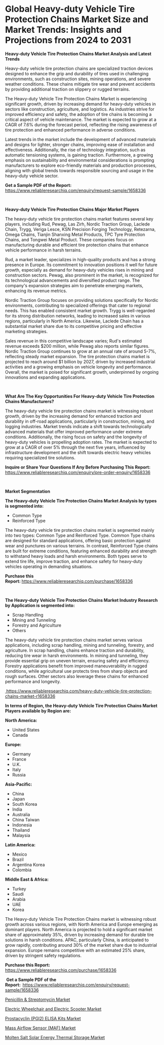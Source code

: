 <p><h1>Global Heavy-duty Vehicle Tire Protection Chains Market Size and Market Trends: Insights and Projections from 2024 to 2031</h1></p><p><strong>Heavy-duty Vehicle Tire Protection Chains Market Analysis and Latest Trends</strong></p>
<p><p>Heavy-duty vehicle tire protection chains are specialized traction devices designed to enhance the grip and durability of tires used in challenging environments, such as construction sites, mining operations, and severe weather conditions. These chains mitigate tire wear and prevent accidents by providing additional traction on slippery or rugged terrains.</p><p>The Heavy-duty Vehicle Tire Protection Chains Market is experiencing significant growth, driven by increasing demand for heavy-duty vehicles in sectors like construction, agriculture, and logistics. As industries strive for improved efficiency and safety, the adoption of tire chains is becoming a critical aspect of vehicle maintenance. The market is expected to grow at a CAGR of 7.6% during the forecast period, reflecting the rising awareness of tire protection and enhanced performance in adverse conditions.</p><p>Latest trends in the market include the development of advanced materials and designs for lighter, stronger chains, improving ease of installation and effectiveness. Additionally, the rise of technology integration, such as automatic tensioning systems, is gaining traction. Furthermore, a growing emphasis on sustainability and environmental considerations is prompting manufacturers to explore eco-friendly materials and production processes, aligning with global trends towards responsible sourcing and usage in the heavy-duty vehicle sector.</p></p>
<p><strong>Get a Sample PDF of the Report:&nbsp;</strong> <a href="https://www.reliableresearchiq.com/enquiry/request-sample/1658336?utm_campaign=1088&utm_medium=2&utm_source=Github&utm_content=ia&utm_term=09122024&utm_id=heavy-duty-vehicle-tire-protection-chains">https://www.reliableresearchiq.com/enquiry/request-sample/1658336</a></p>
<p>&nbsp;</p>
<p><strong>Heavy-duty Vehicle Tire Protection Chains Major Market Players</strong></p>
<p><p>The heavy-duty vehicle tire protection chains market features several key players, including Rud, Pewag, Las Zirh, Nordic Traction Group, Laclede Chain, Trygg, Veriga Lesce, KSN Precision Forging Technology, Retezarna, Omega Chains, Tianjin Shanxing Metal Products, TPC Tyre Protection Chains, and Tongwei Metal Product. These companies focus on manufacturing durable and efficient tire protection chains that enhance vehicle performance in harsh terrains.</p><p>Rud, a market leader, specializes in high-quality products and has a strong presence in Europe. Its commitment to innovation positions it well for future growth, especially as demand for heavy-duty vehicles rises in mining and construction sectors. Pewag, also prominent in the market, is recognized for its technological advancements and diversified product range. The company's expansion strategies aim to penetrate emerging markets, enhancing its revenue metrics.</p><p>Nordic Traction Group focuses on providing solutions specifically for Nordic environments, contributing to specialized offerings that cater to regional needs. This has enabled consistent market growth. Trygg is well-regarded for its strong distribution networks, leading to increased sales in various regions, particularly in North America. Likewise, Laclede Chain has a substantial market share due to its competitive pricing and effective marketing strategies.</p><p>Sales revenue in this competitive landscape varies; Rud's estimated revenue exceeds $200 million, while Pewag also reports similar figures. Nordic Traction Group continues to grow at an annual rate of around 5-7%, reflecting steady market expansion. The tire protection chains market is projected to reach around $1 billion by 2027, driven by increased industrial activities and a growing emphasis on vehicle longevity and performance. Overall, the market is poised for significant growth, underpinned by ongoing innovations and expanding applications.</p></p>
<p>&nbsp;</p>
<p><strong>What Are The Key Opportunities For Heavy-duty Vehicle Tire Protection Chains Manufacturers?</strong></p>
<p><p>The heavy-duty vehicle tire protection chains market is witnessing robust growth, driven by the increasing demand for enhanced traction and durability in off-road applications, particularly in construction, mining, and logging industries. Market trends indicate a shift towards technologically advanced materials that offer improved performance under extreme conditions. Additionally, the rising focus on safety and the longevity of heavy-duty vehicles is propelling adoption rates. The market is expected to grow at a CAGR of over 5% through the next five years, influenced by infrastructure development and the shift towards electric heavy vehicles requiring specialized tire solutions.</p></p>
<p><strong>Inquire or Share Your Questions If Any Before Purchasing This Report:</strong> <a href="https://www.reliableresearchiq.com/enquiry/pre-order-enquiry/1658336?utm_campaign=1088&utm_medium=2&utm_source=Github&utm_content=ia&utm_term=09122024&utm_id=heavy-duty-vehicle-tire-protection-chains">https://www.reliableresearchiq.com/enquiry/pre-order-enquiry/1658336</a></p>
<p>&nbsp;</p>
<p><strong>Market Segmentation</strong></p>
<p><strong>The Heavy-duty Vehicle Tire Protection Chains Market Analysis by types is segmented into:</strong></p>
<p><ul><li>Common Type</li><li>Reinforced Type</li></ul></p>
<p><p>The heavy-duty vehicle tire protection chains market is segmented mainly into two types: Common Type and Reinforced Type. Common Type chains are designed for standard applications, offering basic protection against wear and punctures on various terrains. In contrast, Reinforced Type chains are built for extreme conditions, featuring enhanced durability and strength to withstand heavy loads and harsh environments. Both types serve to extend tire life, improve traction, and enhance safety for heavy-duty vehicles operating in demanding situations.</p></p>
<p><strong>Purchase this Report:&nbsp;</strong><a href="https://www.reliableresearchiq.com/purchase/1658336?utm_campaign=1088&utm_medium=2&utm_source=Github&utm_content=ia&utm_term=09122024&utm_id=heavy-duty-vehicle-tire-protection-chains">https://www.reliableresearchiq.com/purchase/1658336</a></p>
<p>&nbsp;</p>
<p><strong>The Heavy-duty Vehicle Tire Protection Chains Market Industry Research by Application is segmented into:</strong></p>
<p><ul><li>Scrap Handling</li><li>Mining and Tunneling</li><li>Forestry and Agriculture</li><li>Others</li></ul></p>
<p><p>The heavy-duty vehicle tire protection chains market serves various applications, including scrap handling, mining and tunneling, forestry, and agriculture. In scrap handling, chains enhance traction and durability, reducing tire wear in harsh environments. In mining and tunneling, they provide essential grip on uneven terrain, ensuring safety and efficiency. Forestry applications benefit from improved maneuverability in rugged conditions, while agricultural use protects tires from sharp objects and rough surfaces. Other sectors also leverage these chains for enhanced performance and longevity.</p></p>
<p><a href="https://www.reliableresearchiq.com/heavy-duty-vehicle-tire-protection-chains-market-r1658336?utm_campaign=1088&utm_medium=2&utm_source=Github&utm_content=ia&utm_term=09122024&utm_id=heavy-duty-vehicle-tire-protection-chains">&nbsp;https://www.reliableresearchiq.com/heavy-duty-vehicle-tire-protection-chains-market-r1658336</a></p>
<p><strong>In terms of Region, the Heavy-duty Vehicle Tire Protection Chains Market Players available by Region are:</strong></p>
<p>
    <p> <strong> North America: </strong>
        <ul>
            <li>United States</li>
            <li>Canada</li>
        </ul>
        </p> 
    <p> <strong> Europe: </strong>
        <ul>
            <li>Germany</li>
            <li>France</li>
            <li>U.K.</li>
            <li>Italy</li>
            <li>Russia</li>
        </ul>
        </p> 
    <p> <strong> Asia-Pacific: </strong>
        <ul>
            <li>China</li>
            <li>Japan</li>
            <li>South Korea</li>
            <li>India</li>
            <li>Australia</li>
            <li>China Taiwan</li>
            <li>Indonesia</li>
            <li>Thailand</li>
            <li>Malaysia</li>
        </ul>
        </p> 
    <p> <strong> Latin America: </strong>
        <ul>
            <li>Mexico</li>
            <li>Brazil</li>
            <li>Argentina Korea</li>
            <li>Colombia</li>
        </ul>
        </p> 
    <p> <strong> Middle East & Africa: </strong>
        <ul>
            <li>Turkey</li>
            <li>Saudi</li>
            <li>Arabia</li>
            <li>UAE</li>
            <li>Korea</li>
        </ul>
    </p>
    </p>
<p><p>The Heavy-duty Vehicle Tire Protection Chains market is witnessing robust growth across various regions, with North America and Europe emerging as dominant players. North America is projected to hold a significant market share of approximately 35%, driven by increasing demand for durable tire solutions in harsh conditions. APAC, particularly China, is anticipated to grow rapidly, contributing around 30% of the market share due to industrial expansion. Europe remains competitive with an estimated 25% share, driven by stringent safety regulations.</p></p>
<p><strong>Purchase this Report: </strong><a href="https://www.reliableresearchiq.com/purchase/1658336?utm_campaign=1088&utm_medium=2&utm_source=Github&utm_content=ia&utm_term=09122024&utm_id=heavy-duty-vehicle-tire-protection-chains">https://www.reliableresearchiq.com/purchase/1658336</a></p>
<p>&nbsp;<strong>Get a Sample PDF of the Report:&nbsp;&nbsp;</strong><a href="https://www.reliableresearchiq.com/enquiry/request-sample/1658336?utm_campaign=1088&utm_medium=2&utm_source=Github&utm_content=ia&utm_term=09122024&utm_id=heavy-duty-vehicle-tire-protection-chains">https://www.reliableresearchiq.com/enquiry/request-sample/1658336</a></p>
<p><strong></strong></p>
<p><p><a href="https://www.linkedin.com/pulse/global-penicillin-streptomycin-marketundergoing-substantial-26ppe?utm_campaign=1088&utm_medium=2&utm_source=Github&utm_content=ia&utm_term=09122024&utm_id=heavy-duty-vehicle-tire-protection-chains">Penicillin & Streptomycin Market</a></p><p><a href="https://www.linkedin.com/pulse/futur-trend-quest-sl8ue?utm_campaign=1088&utm_medium=2&utm_source=Github&utm_content=ia&utm_term=09122024&utm_id=heavy-duty-vehicle-tire-protection-chains">Electric Wheelchair and Electric Scooter Market</a></p><p><a href="https://www.linkedin.com/pulse/assessing-impact-recent-trends-prostacyclin-pgi2-elisa-kits-grzqe?utm_campaign=1088&utm_medium=2&utm_source=Github&utm_content=ia&utm_term=09122024&utm_id=heavy-duty-vehicle-tire-protection-chains">Prostacyclin (PGI2) ELISA Kits Market</a></p><p><a href="https://www.linkedin.com/pulse/futur-trend-quest-sl8ue?utm_campaign=1088&utm_medium=2&utm_source=Github&utm_content=ia&utm_term=09122024&utm_id=heavy-duty-vehicle-tire-protection-chains">Mass Airflow Sensor (MAF) Market</a></p><p><a href="https://www.linkedin.com/pulse/molten-salt-solar-energy-thermal-storage-market-revolution-945xe?utm_campaign=1088&utm_medium=2&utm_source=Github&utm_content=ia&utm_term=09122024&utm_id=heavy-duty-vehicle-tire-protection-chains">Molten Salt Solar Energy Thermal Storage Market</a></p></p>